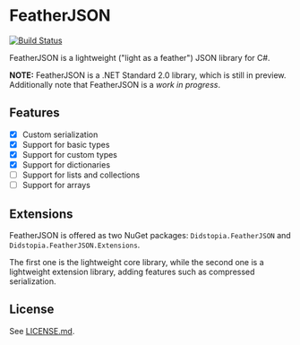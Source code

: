# FeatherJSON

[![Build 
Status](https://travis-ci.org/Didstopia/FeatherJSON.svg?branch=master)](https://travis-ci.org/Didstopia/FeatherJSON)

FeatherJSON is a lightweight ("light as a feather") JSON library for C#.

**NOTE:** FeatherJSON is a .NET Standard 2.0 library, which is still in preview. Additionally note that FeatherJSON is a _work in progress_.

## Features

- [x] Custom serialization
- [x] Support for basic types
- [x] Support for custom types
- [x] Support for dictionaries
- [ ] Support for lists and collections
- [ ] Support for arrays

## Extensions

FeatherJSON is offered as two NuGet packages: `Didstopia.FeatherJSON` and `Didstopia.FeatherJSON.Extensions`.

The first one is the lightweight core library, while the second one is a lightweight extension library, adding features such as compressed serialization.

## License

See [LICENSE.md](LICENSE.md).
